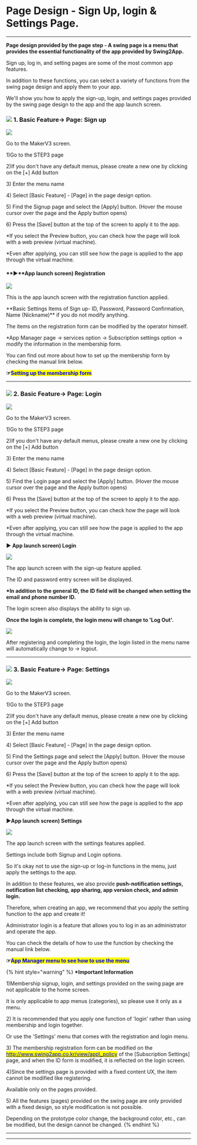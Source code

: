# Page Design - Sign Up, login & Settings Page.

***

**Page design provided by the page step - A swing page is a menu that provides the essential functionality of the app provided by Swing2App.**

Sign up, log in, and setting pages are some of the most common app features.

In addition to these functions, you can select a variety of functions from the swing page design and apply them to your app.

We'll show you how to apply the sign-up, login, and settings pages provided by the swing page design to the app and the app launch screen.

### ![](https://wp.swing2app.co.kr/wp-content/uploads/2020/04/%EB%8B%A8%EB%9D%BD1-e1611212616323.png) **1. Basic Feature->** Page: Sign up

![](<../../../.gitbook/assets/1.. (1).png>)

Go to the MakerV3 screen.&#x20;

1\)Go to the STEP3 page&#x20;

2\)If you don't have any default menus, please create a new one by clicking on the \[+] Add button

3\) Enter the menu name

4\) Select \[Basic Feature] - \[Page] in the page design option.

5\) Find the Signup page and select the \[Apply] button. (Hover the mouse cursor over the page and the Apply button opens)

6\) Press the \[Save] button at the top of the screen to apply it to the app.

\*If you select the Preview button, you can check how the page will look with a web preview (virtual machine).

\*Even after applying, you can still see how the page is applied to the app through the virtual machine.

#### **▶**App launch screen) Registration

![](../../../.gitbook/assets/Untitledvzd-1.png)

This is the app launch screen with the registration function applied.

\*\*Basic Settings Items of Sign up- ID, Password, Password Confirmation, Name (Nickname)\*\* if you do not modify anything.

The items on the registration form can be modified by the operator himself.

\*App Manager page → services option → Subscription settings option → modify the information in the membership form.

You can find out more about how to set up the membership form by checking the manual link below.

**☞**<mark style="color:blue;">**Setting up the membership form**</mark>

***

### ![](https://wp.swing2app.co.kr/wp-content/uploads/2020/04/%EB%8B%A8%EB%9D%BD1-e1611212616323.png) **2. Basic Feature->** Page: Login

![](<../../../.gitbook/assets/1.. (2).png>)

Go to the MakerV3 screen.&#x20;

1\)Go to the STEP3 page&#x20;

2\)If you don't have any default menus, please create a new one by clicking on the \[+] Add button

3\) Enter the menu name

4\) Select \[Basic Feature] - \[Page] in the page design option.

5\) Find the Login page and select the \[Apply] button. (Hover the mouse cursor over the page and the Apply button opens)

6\) Press the \[Save] button at the top of the screen to apply it to the app.

\*If you select the Preview button, you can check how the page will look with a web preview (virtual machine).

\*Even after applying, you can still see how the page is applied to the app through the virtual machine.

**▶ App launch screen) Login**

![](../../../.gitbook/assets/Untifeaatled-1.png)

The app launch screen with the sign-up feature applied.

The ID and password entry screen will be displayed.

**\*In addition to the general ID, the ID field will be changed when setting the email and phone number ID.**

The login screen also displays the ability to sign up.

**Once the login is complete, the login menu will change to 'Log Out'.**

![](../../../.gitbook/assets/Untitdvzdled-2.png)

After registering and completing the login, the login listed in the menu name will automatically change to → logout.

***

### ![](https://wp.swing2app.co.kr/wp-content/uploads/2020/04/%EB%8B%A8%EB%9D%BD1-e1611212616323.png) **3. Basic Feature->** Page: Settings

![](<../../../.gitbook/assets/1.. (3).png>)

Go to the MakerV3 screen.&#x20;

1\)Go to the STEP3 page&#x20;

2\)If you don't have any default menus, please create a new one by clicking on the \[+] Add button

3\) Enter the menu name

4\) Select \[Basic Feature] - \[Page] in the page design option.

5\) Find the Settings page and select the \[Apply] button. (Hover the mouse cursor over the page and the Apply button opens)

6\) Press the \[Save] button at the top of the screen to apply it to the app.

\*If you select the Preview button, you can check how the page will look with a web preview (virtual machine).

\*Even after applying, you can still see how the page is applied to the app through the virtual machine.

**▶App launch screen) Settings**

![](../../../.gitbook/assets/Untitlcssved-1.png)

The app launch screen with the settings features applied.

Settings include both Signup and Login options.

So it's okay not to use the sign-up or log-in functions in the menu, just apply the settings to the app.

In addition to these features, we also provide **push-notification settings, notification list checking, app sharing, app version check, and admin login.**

Therefore, when creating an app, we recommend that you apply the setting function to the app and create it!

Administrator login is a feature that allows you to log in as an administrator and operate the app.

You can check the details of how to use the function by checking the manual link below.

**☞**<mark style="color:blue;">**App Manager menu to see how to use the menu**</mark>

{% hint style="warning" %}
**\*Important Information**

1\)Membership signup, login, and settings provided on the swing page are not applicable to the home screen.

It is only applicable to app menus (categories), so please use it only as a menu.

2\) It is recommended that you apply one function of 'login' rather than using membership and login together.

Or use the 'Settings' menu that comes with the registration and login menu.

3\) The membership registration form can be modified on the [<mark style="color:blue;">http://www.swing2app.co.kr/view/app\_policy</mark>](https://www.swing2app.com/view/app\_policy) of the \[Subscription Settings] page, and when the ID form is modified, it is reflected on the login screen.

4\)Since the settings page is provided with a fixed content UX, the item cannot be modified like registering.

Available only on the pages provided.

5\) All the features (pages) provided on the swing page are only provided with a fixed design, so style modification is not possible.

Depending on the prototype color change, the background color, etc., can be modified, but the design cannot be changed.
{% endhint %}

***

***

